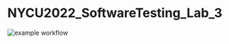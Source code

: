 # NYCU2022_SoftwareTesting_Lab_3
![example workflow](https://github.com/AlvinFok/NYCU2022_SoftwareTesting_Lab_3/actions/workflows/maven.yml/badge.svg)
